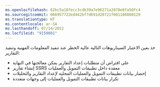 ```yaml
---
ms.openlocfilehash: 62bc5a18fecc3cdb39a7e96271a2878e0fa50fc4
ms.sourcegitcommit: 666957722ed442bf7d691d20721f601186860129
ms.translationtype: HT
ms.contentlocale: ar-SA
ms.lasthandoff: 07/14/2022
ms.locfileid: "9150801"
---
```

خذ بعين الاعتبار السيناريوهات التالية عالية الخطر عند تنفيذ المعلومات المهنية وتنفيذ التقارير:
- على افتراض أن متطلبات إعداد التقارير يمكن معالجتها في النهاية
- إنشاء تقارير SSRS معقدة داخل تطبيقات التمويل والعمليات 
- إحضار بيانات تطبيقات التمويل والعمليات المحلية لإعداد التقارير والتحليلات 
- تكرار بيانات تطبيقات التمويل والعمليات إلى وجهات متعددة 
